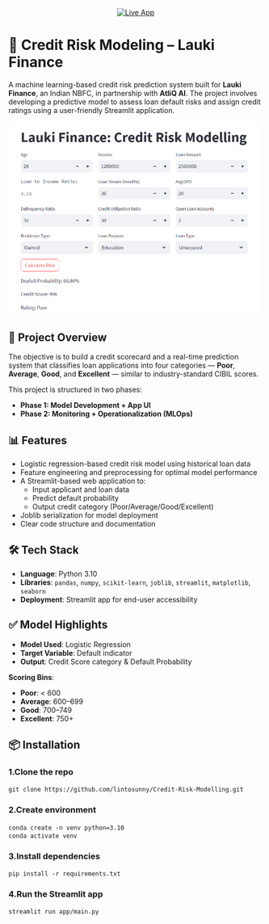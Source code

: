 <p align="center">
  <a href="https://nbfc-credit-risk-modelling.streamlit.app/" target="_blank">
    <img src="https://img.shields.io/badge/Try%20the%20Live%20App-Click%20Here-blueviolet?style=for-the-badge&logo=streamlit&logoColor=white" alt="Live App" />
  </a>
</p>

# 🏦 Credit Risk Modeling – Lauki Finance

A machine learning-based credit risk prediction system built for **Lauki Finance**, an Indian NBFC, in partnership with **AtliQ AI**. The project involves developing a predictive model to assess loan default risks and assign credit ratings using a user-friendly Streamlit application.

<p align="center">
  <img src="streamlit_app.png" alt="Streamlit App" width="500"/>
</p>

## 🚀 Project Overview

The objective is to build a credit scorecard and a real-time prediction system that classifies loan applications into four categories — **Poor**, **Average**, **Good**, and **Excellent** — similar to industry-standard CIBIL scores.

This project is structured in two phases:

- **Phase 1: Model Development + App UI**
- **Phase 2: Monitoring + Operationalization (MLOps)**

## 📊 Features

- Logistic regression-based credit risk model using historical loan data
- Feature engineering and preprocessing for optimal model performance
- A Streamlit-based web application to:
  - Input applicant and loan data
  - Predict default probability
  - Output credit category (Poor/Average/Good/Excellent)
- Joblib serialization for model deployment
- Clear code structure and documentation

## 🛠 Tech Stack

- **Language**: Python 3.10
- **Libraries**: `pandas`, `numpy`, `scikit-learn`, `joblib`, `streamlit`, `matplotlib`, `seaborn`
- **Deployment**: Streamlit app for end-user accessibility

## ✅ Model Highlights

- **Model Used**: Logistic Regression  
- **Target Variable**: Default indicator  
- **Output**: Credit Score category & Default Probability  

**Scoring Bins**:
- **Poor**: < 600  
- **Average**: 600–699  
- **Good**: 700–749  
- **Excellent**: 750+

## 📦 Installation

### 1.Clone the repo
```
git clone https://github.com/lintosunny/Credit-Risk-Modelling.git
```

### 2.Create environment
```
conda create -n venv python=3.10
conda activate venv
```

### 3.Install dependencies
```
pip install -r requirements.txt
```

### 4.Run the Streamlit app
```
streamlit run app/main.py
```